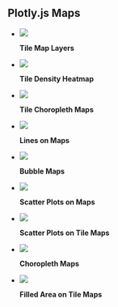 ## Plotly.js Maps

<div class="grid cards" markdown>


-   [![](https://images.plot.ly/plotly-documentation/thumbnail/mapbox-layers.png)](examples/tile-map-layers.md)

    **Tile Map Layers**


-   [![](https://images.plot.ly/plotly-documentation/thumbnail/mapbox-density.png)](examples/tile-density-heatmaps.md)

    **Tile Density Heatmap**


-   [![](https://images.plot.ly/plotly-documentation/thumbnail/mapbox-choropleth.png)](examples/tile-county-choropleth.md)

    **Tile Choropleth Maps**


-   [![](https://images.plot.ly/plotly-documentation/thumbnail/flight-paths.jpg)](examples/lines-on-maps.md)

    **Lines on Maps**



-   [![](https://images.plot.ly/plotly-documentation/thumbnail/bubble-map.jpg)](examples/bubble-maps.md)

    **Bubble Maps**


-   [![](https://images.plot.ly/plotly-documentation/thumbnail/scatter-plot-on-maps.jpg)](examples/scatter-plots-on-maps.md)

    **Scatter Plots on Maps**


-   [![](https://images.plot.ly/plotly-documentation/thumbnail/scatter-mapbox.jpg)](examples/scatter-tile-maps.md)

    **Scatter Plots on Tile Maps**



-   [![](https://images.plot.ly/plotly-documentation/thumbnail/choropleth.jpg)](examples/choropleth-maps.md)

    **Choropleth Maps**



-   [![](https://images.plot.ly/plotly-documentation/thumbnail/area.jpg)](examples/filled-area-on-map.md)

    **Filled Area on Tile Maps**



</div>